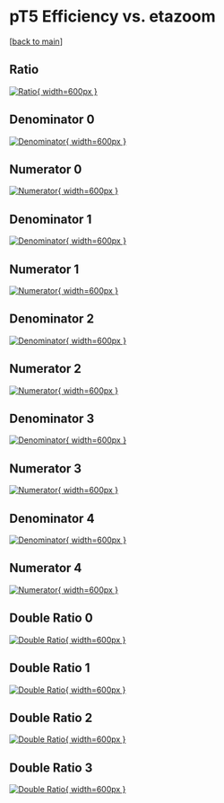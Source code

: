 # pT5 Efficiency vs. etazoom

[[back to main](./)]



## Ratio

[![Ratio](../mtv/var/pT5_loweta_0_1_eff_etazoom.png){ width=600px }](../mtv/var/pT5_loweta_0_1_eff_etazoom.pdf)

## Denominator 0

[![Denominator](../mtv/den/pT5_loweta_0_1_eff_etazoom_den0.png){ width=600px }](../mtv/den/pT5_loweta_0_1_eff_etazoom_den0.pdf)

## Numerator 0

[![Numerator](../mtv/num/pT5_loweta_0_1_eff_etazoom_num0.png){ width=600px }](../mtv/num/pT5_loweta_0_1_eff_etazoom_num0.pdf)

## Denominator 1

[![Denominator](../mtv/den/pT5_loweta_0_1_eff_etazoom_den1.png){ width=600px }](../mtv/den/pT5_loweta_0_1_eff_etazoom_den1.pdf)

## Numerator 1

[![Numerator](../mtv/num/pT5_loweta_0_1_eff_etazoom_num1.png){ width=600px }](../mtv/num/pT5_loweta_0_1_eff_etazoom_num1.pdf)

## Denominator 2

[![Denominator](../mtv/den/pT5_loweta_0_1_eff_etazoom_den2.png){ width=600px }](../mtv/den/pT5_loweta_0_1_eff_etazoom_den2.pdf)

## Numerator 2

[![Numerator](../mtv/num/pT5_loweta_0_1_eff_etazoom_num2.png){ width=600px }](../mtv/num/pT5_loweta_0_1_eff_etazoom_num2.pdf)

## Denominator 3

[![Denominator](../mtv/den/pT5_loweta_0_1_eff_etazoom_den3.png){ width=600px }](../mtv/den/pT5_loweta_0_1_eff_etazoom_den3.pdf)

## Numerator 3

[![Numerator](../mtv/num/pT5_loweta_0_1_eff_etazoom_num3.png){ width=600px }](../mtv/num/pT5_loweta_0_1_eff_etazoom_num3.pdf)

## Denominator 4

[![Denominator](../mtv/den/pT5_loweta_0_1_eff_etazoom_den4.png){ width=600px }](../mtv/den/pT5_loweta_0_1_eff_etazoom_den4.pdf)

## Numerator 4

[![Numerator](../mtv/num/pT5_loweta_0_1_eff_etazoom_num4.png){ width=600px }](../mtv/num/pT5_loweta_0_1_eff_etazoom_num4.pdf)

## Double Ratio 0

[![Double Ratio](../mtv/ratio/pT5_loweta_0_1_eff_etazoom_ratio0.png){ width=600px }](../mtv/ratio/pT5_loweta_0_1_eff_etazoom_ratio0.pdf)

## Double Ratio 1

[![Double Ratio](../mtv/ratio/pT5_loweta_0_1_eff_etazoom_ratio1.png){ width=600px }](../mtv/ratio/pT5_loweta_0_1_eff_etazoom_ratio1.pdf)

## Double Ratio 2

[![Double Ratio](../mtv/ratio/pT5_loweta_0_1_eff_etazoom_ratio2.png){ width=600px }](../mtv/ratio/pT5_loweta_0_1_eff_etazoom_ratio2.pdf)

## Double Ratio 3

[![Double Ratio](../mtv/ratio/pT5_loweta_0_1_eff_etazoom_ratio3.png){ width=600px }](../mtv/ratio/pT5_loweta_0_1_eff_etazoom_ratio3.pdf)

